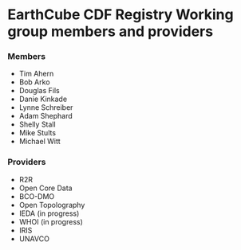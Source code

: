 # EarthCube CDF Registry Working group members and providers

### Members

* Tim Ahern
* Bob Arko
* Douglas Fils
* Danie Kinkade
* Lynne Schreiber 
* Adam Shephard
* Shelly Stall
* Mike Stults
* Michael Witt


### Providers

* R2R
* Open Core Data
* BCO-DMO
* Open Topolography
* IEDA (in progress)
* WHOI (in progress)
* IRIS
* UNAVCO